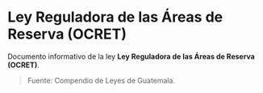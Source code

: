 # Ley Reguladora de las Áreas de Reserva (OCRET)

Documento informativo de la ley **Ley Reguladora de las Áreas de Reserva (OCRET)**.

> Fuente: Compendio de Leyes de Guatemala.